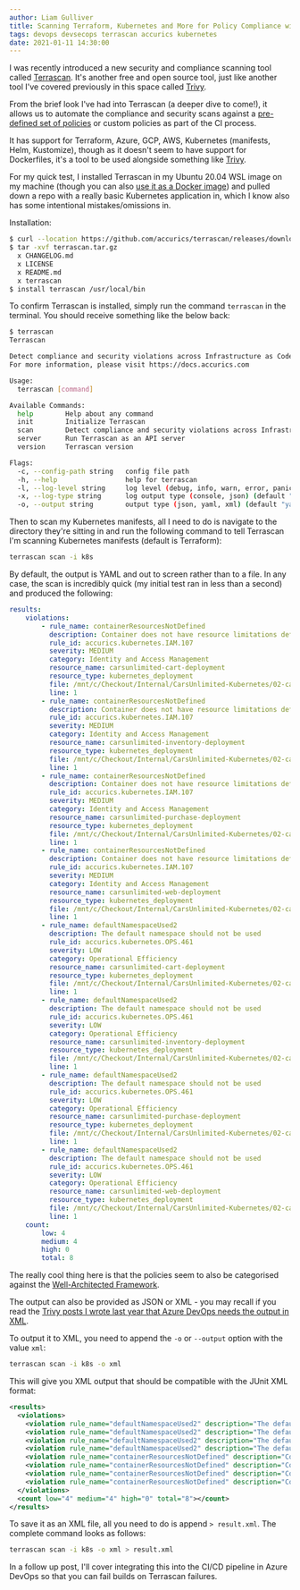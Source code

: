 ```yaml
---
author: Liam Gulliver
title: Scanning Terraform, Kubernetes and More for Policy Compliance with Terrascan
tags: devops devsecops terrascan accurics kubernetes
date: 2021-01-11 14:30:00
---
```


I was recently introduced a new security and compliance scanning tool called [Terrascan](https://github.com/accurics/terrascan). It's another free and open source tool, just like another tool I've covered previously in this space called [Trivy](https://lgulliver.github.io/container-security-scanning-with-trivy-in-azure-devops/).

From the brief look I've had into Terrascan (a deeper dive to come!), it allows us to automate the compliance and security scans against a [pre-defined set of policies](https://docs.accurics.com/projects/accurics-terrascan/en/latest/policies/) or custom policies as part of the CI process.

It has support for Terraform, Azure, GCP, AWS, Kubernetes (manifests, Helm, Kustomize), though as it doesn't seem to have support for Dockerfiles, it's a tool to be used alongside something like [Trivy](https://lgulliver.github.io/container-security-scanning-with-trivy-in-azure-devops/).

For my quick test, I installed Terrascan in my Ubuntu 20.04 WSL image on my machine (though you can also [use it as a Docker image](https://docs.accurics.com/projects/accurics-terrascan/en/latest/getting-started/usage/#using-docker)) and pulled down a repo with a really basic Kubernetes application in, which I know also has some intentional mistakes/omissions in.

Installation:

```bash
$ curl --location https://github.com/accurics/terrascan/releases/download/v1.2.0/terrascan_1.2.0_Linux_x86_64.tar.gz --output terrascan.tar.gz
$ tar -xvf terrascan.tar.gz
  x CHANGELOG.md
  x LICENSE
  x README.md
  x terrascan
$ install terrascan /usr/local/bin
```

To confirm Terrascan is installed, simply run the command `terrascan` in the terminal. You should receive something like the below back:

```bash
$ terrascan
Terrascan

Detect compliance and security violations across Infrastructure as Code to mitigate risk before provisioning cloud native infrastructure.
For more information, please visit https://docs.accurics.com

Usage:
  terrascan [command]

Available Commands:
  help        Help about any command
  init        Initialize Terrascan
  scan        Detect compliance and security violations across Infrastructure as Code.
  server      Run Terrascan as an API server
  version     Terrascan version

Flags:
  -c, --config-path string   config file path
  -h, --help                 help for terrascan
  -l, --log-level string     log level (debug, info, warn, error, panic, fatal) (default "info")
  -x, --log-type string      log output type (console, json) (default "console")
  -o, --output string        output type (json, yaml, xml) (default "yaml")
```

Then to scan my Kubernetes manifests, all I need to do is navigate to the directory they're sitting in and run the following command to tell Terrascan I'm scanning Kubernetes manifests (default is Terraform):

```bash
terrascan scan -i k8s
```

By default, the output is YAML and out to screen rather than to a file. In any case, the scan is incredibly quick (my initial test ran in less than a second) and produced the following:

```yaml
results:
    violations:
        - rule_name: containerResourcesNotDefined
          description: Container does not have resource limitations defined
          rule_id: accurics.kubernetes.IAM.107
          severity: MEDIUM
          category: Identity and Access Management
          resource_name: carsunlimited-cart-deployment
          resource_type: kubernetes_deployment
          file: /mnt/c/Checkout/Internal/CarsUnlimited-Kubernetes/02-carsunlimited/cart-deployment.yaml
          line: 1
        - rule_name: containerResourcesNotDefined
          description: Container does not have resource limitations defined
          rule_id: accurics.kubernetes.IAM.107
          severity: MEDIUM
          category: Identity and Access Management
          resource_name: carsunlimited-inventory-deployment
          resource_type: kubernetes_deployment
          file: /mnt/c/Checkout/Internal/CarsUnlimited-Kubernetes/02-carsunlimited/inventory-deployment.yaml
          line: 1
        - rule_name: containerResourcesNotDefined
          description: Container does not have resource limitations defined
          rule_id: accurics.kubernetes.IAM.107
          severity: MEDIUM
          category: Identity and Access Management
          resource_name: carsunlimited-purchase-deployment
          resource_type: kubernetes_deployment
          file: /mnt/c/Checkout/Internal/CarsUnlimited-Kubernetes/02-carsunlimited/purchase-deployment.yaml
          line: 1
        - rule_name: containerResourcesNotDefined
          description: Container does not have resource limitations defined
          rule_id: accurics.kubernetes.IAM.107
          severity: MEDIUM
          category: Identity and Access Management
          resource_name: carsunlimited-web-deployment
          resource_type: kubernetes_deployment
          file: /mnt/c/Checkout/Internal/CarsUnlimited-Kubernetes/02-carsunlimited/web-deployment.yaml
          line: 1
        - rule_name: defaultNamespaceUsed2
          description: The default namespace should not be used
          rule_id: accurics.kubernetes.OPS.461
          severity: LOW
          category: Operational Efficiency
          resource_name: carsunlimited-cart-deployment
          resource_type: kubernetes_deployment
          file: /mnt/c/Checkout/Internal/CarsUnlimited-Kubernetes/02-carsunlimited/cart-deployment.yaml
          line: 1
        - rule_name: defaultNamespaceUsed2
          description: The default namespace should not be used
          rule_id: accurics.kubernetes.OPS.461
          severity: LOW
          category: Operational Efficiency
          resource_name: carsunlimited-inventory-deployment
          resource_type: kubernetes_deployment
          file: /mnt/c/Checkout/Internal/CarsUnlimited-Kubernetes/02-carsunlimited/inventory-deployment.yaml
          line: 1
        - rule_name: defaultNamespaceUsed2
          description: The default namespace should not be used
          rule_id: accurics.kubernetes.OPS.461
          severity: LOW
          category: Operational Efficiency
          resource_name: carsunlimited-purchase-deployment
          resource_type: kubernetes_deployment
          file: /mnt/c/Checkout/Internal/CarsUnlimited-Kubernetes/02-carsunlimited/purchase-deployment.yaml
          line: 1
        - rule_name: defaultNamespaceUsed2
          description: The default namespace should not be used
          rule_id: accurics.kubernetes.OPS.461
          severity: LOW
          category: Operational Efficiency
          resource_name: carsunlimited-web-deployment
          resource_type: kubernetes_deployment
          file: /mnt/c/Checkout/Internal/CarsUnlimited-Kubernetes/02-carsunlimited/web-deployment.yaml
          line: 1
    count:
        low: 4
        medium: 4
        high: 0
        total: 8
```

The really cool thing here is that the policies seem to also be categorised against the [Well-Architected Framework](https://docs.microsoft.com/en-us/azure/architecture/framework/).

The output can also be provided as JSON or XML - you may recall if you read the [Trivy posts I wrote last year that Azure DevOps needs the output in XML](https://lgulliver.github.io/trivy-scan-results-to-azure-devops/). 

To output it to XML, you need to append the `-o` or `--output` option with the value `xml`:

```bash
terrascan scan -i k8s -o xml
```

This will give you XML output that should be compatible with the JUnit XML format:

```xml
<results>
  <violations>
    <violation rule_name="defaultNamespaceUsed2" description="The default namespace should not be used" rule_id="accurics.kubernetes.OPS.461" severity="LOW" category="Operational Efficiency" resource_name="carsunlimited-cart-deployment" resource_type="kubernetes_deployment" file="/mnt/c/Checkout/Internal/CarsUnlimited-Kubernetes/02-carsunlimited/cart-deployment.yaml" line="1"></violation>
    <violation rule_name="defaultNamespaceUsed2" description="The default namespace should not be used" rule_id="accurics.kubernetes.OPS.461" severity="LOW" category="Operational Efficiency" resource_name="carsunlimited-inventory-deployment" resource_type="kubernetes_deployment" file="/mnt/c/Checkout/Internal/CarsUnlimited-Kubernetes/02-carsunlimited/inventory-deployment.yaml" line="1"></violation>
    <violation rule_name="defaultNamespaceUsed2" description="The default namespace should not be used" rule_id="accurics.kubernetes.OPS.461" severity="LOW" category="Operational Efficiency" resource_name="carsunlimited-purchase-deployment" resource_type="kubernetes_deployment" file="/mnt/c/Checkout/Internal/CarsUnlimited-Kubernetes/02-carsunlimited/purchase-deployment.yaml" line="1"></violation>
    <violation rule_name="defaultNamespaceUsed2" description="The default namespace should not be used" rule_id="accurics.kubernetes.OPS.461" severity="LOW" category="Operational Efficiency" resource_name="carsunlimited-web-deployment" resource_type="kubernetes_deployment" file="/mnt/c/Checkout/Internal/CarsUnlimited-Kubernetes/02-carsunlimited/web-deployment.yaml" line="1"></violation>
    <violation rule_name="containerResourcesNotDefined" description="Container does not have resource limitations defined" rule_id="accurics.kubernetes.IAM.107" severity="MEDIUM" category="Identity and Access Management" resource_name="carsunlimited-cart-deployment" resource_type="kubernetes_deployment" file="/mnt/c/Checkout/Internal/CarsUnlimited-Kubernetes/02-carsunlimited/cart-deployment.yaml" line="1"></violation>
    <violation rule_name="containerResourcesNotDefined" description="Container does not have resource limitations defined" rule_id="accurics.kubernetes.IAM.107" severity="MEDIUM" category="Identity and Access Management" resource_name="carsunlimited-inventory-deployment" resource_type="kubernetes_deployment" file="/mnt/c/Checkout/Internal/CarsUnlimited-Kubernetes/02-carsunlimited/inventory-deployment.yaml" line="1"></violation>
    <violation rule_name="containerResourcesNotDefined" description="Container does not have resource limitations defined" rule_id="accurics.kubernetes.IAM.107" severity="MEDIUM" category="Identity and Access Management" resource_name="carsunlimited-purchase-deployment" resource_type="kubernetes_deployment" file="/mnt/c/Checkout/Internal/CarsUnlimited-Kubernetes/02-carsunlimited/purchase-deployment.yaml" line="1"></violation>
    <violation rule_name="containerResourcesNotDefined" description="Container does not have resource limitations defined" rule_id="accurics.kubernetes.IAM.107" severity="MEDIUM" category="Identity and Access Management" resource_name="carsunlimited-web-deployment" resource_type="kubernetes_deployment" file="/mnt/c/Checkout/Internal/CarsUnlimited-Kubernetes/02-carsunlimited/web-deployment.yaml" line="1"></violation>
  </violations>
  <count low="4" medium="4" high="0" total="8"></count>
</results>
```

To save it as an XML file, all you need to do is append `> result.xml`. The complete command looks as follows:

```bash
terrascan scan -i k8s -o xml > result.xml
```

In a follow up post, I'll cover integrating this into the CI/CD pipeline in Azure DevOps so that you can fail builds on Terrascan failures.